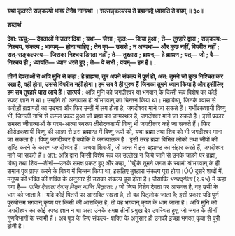 **यथा कृतस्ते सङ्कल्पो भाव्यं तेनैव नान्यथा ।** **सत्सङ्कल्पस्य ते ब्रह्मन्यद्वै ध्यायति ते वयम् ॥ ३०॥** 

**शब्दार्थ** 

**देवा: ऊचु:—** **देवताओं ने उत्तर दिया** **; यथा—** **जैसा** **; कृत:—** **किया हुआ** **; ते—** **तुश्हारे द्वारा** **; सङ्कल्प:—** **निश्चय, संकल्प** **;** **भाव्यम्—** **होना चाहिए** **; तेन एव—** **उससे** **; न अन्यथा—** **और कुछ नहीं, विपरीत नहीं** **; सत्-सङ्कल्पस्य—** **जिसका निश्चय डिगता** **नहीं** **; ते—** **तुश्हारा** **; ब्रह्मन्—** **हे ब्राह्मण** **; यत्—** **जो** **; वै—** **निश्चय ही** **; ध्यायति—** **ध्यान धरते हुए** **; ते—** **वे सभी** **; वयम्—** **हम हैं।** **.** 

**तीनों देवताओं ने अत्रि मुनि से कहा : हे ब्राह्मण, तुम अपने संकल्प में पूर्ण हो, अत: तुमने** **जो कुछ निश्चित कर रखा है, वही होगा, उससे विपरीत नहीं होगा। हम सब वे ही पुरुष हैं** **जिनका तुमने ध्यान किया है और इसीलिए हम सब तुश्हारे पास आये हैं।** **तात्पर्य :** अत्रि मुनि को जगदीश्वर या भगवान् के किसी रूप विशेष का कोई स्पष्ट ज्ञान न था। उन्होंने तो अनायास ही श्रीभगवान् का चिन्तन किया था। महाविष्णु, जिनके श्वास से करोड़ों ब्रह्माण्डों का उद्भव और फिर उन्हीं में लय होता है, जगदीश्वर माने जा सकते हैं। गर्भोदकशायी विष्णु भी, जिनकी नाभि से कमल प्रकट हुआ जो ब्रह्मा का जन्मस्थल है, जगदीश्वर माने जा सकते हैं। इसी प्रकार समस्त जीवात्माओं के परम-आत्मा स्वरूप क्षीरोदकशायी विष्णु भी जगदीश्वर कहे जा सकते हैं। फिर क्षीरोदकशायी विष्णु की आज्ञा से इस ब्रह्माण्ड में विष्णु रूपों को, यथा ब्रह्मा तथा शिव को भी जगदीश्वर माना जा सकता है। विष्णु जगदीश्वर हैं क्योंकि वे जगत्पालक हैं। इसी तरह ब्रह्मा विभिन्न लोकों तथा जीवों की सृष्टि करने के कारण जगदीश्वर हैं। अथवा शिवजी, जो अन्त में इस ब्रह्माण्ड का संहार करते हैं, जगदीश्वर माने जा सकते हैं। अत: अत्रि द्वारा किसी विशेष रूप का उल्लेख न किये जाने से उनके चाहने पर ब्रह्मा, विष्णु तथा शिव—तीनों—उनके समक्ष प्रकट हुए और कहा, ''चूँकि तुमने जगत के स्वामी श्रीभगवान् के ही समान पुत्र प्राप्त करने के विषय में चिन्तन किया था, इसलिए तुश्हारा संकल्प पूरा होगा।ÓÓ दूसरे शब्दों में, मनुष्य की भक्ति की शक्ति के अनुसार ही उसका संकल्प पूरा होता है। जैसाकि *भगवद्गीता* (९.२५) में कहा गया है— *यान्ति देवव्रता देवान् पितृन् यान्ति पितृव्रता:।* जो जिस विशेष देवता पर आसक्त है, वह उसी के धाम को जाता है। यदि कोई पितरों पर आसक्ति रखता है, तो वह पितृलोक जाता है; इसी प्रकार यदि पूर्ण पुरुषोत्तम भगवान् कृष्ण पर किसी की आसकि्त है, तो वह भगवान् कृष्ण के धाम जाता है। अत्रि मुनि को जगदीश्वर का कोई स्पष्ट ज्ञान न था अत: उनके समक्ष तीनों प्रमुख देव उपस्थित हुए, जो जगत के तीनों गुणविभागों के स्वामी हैं। अब पुत्र के लिए संकल्प- शक्ति के अनुसार ही उनकी इच्छा भगवत् कृपा से पूरी होनी है।  